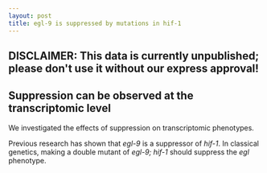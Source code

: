 ```yaml
---
layout: post
title: egl-9 is suppressed by mutations in hif-1
---
```


DISCLAIMER: This data is currently unpublished; please don't use it without our express approval!
-----------------------------

Suppression can be observed at the transcriptomic level
-------------------------------------------------------
We investigated the effects of suppression on transcriptomic phenotypes.

Previous research has shown that *egl-9* is a suppressor of *hif-1*.
In classical genetics, making a double mutant of *egl-9; hif-1* should suppress the
*egl* phenotype.
